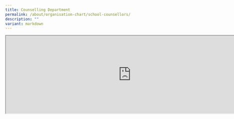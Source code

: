 ```yaml
---
title: Counselling Department
permalink: /about/organisation-chart/school-counsellors/
description: ""
variant: markdown
---
```


<iframe src="https://docs.google.com/document/d/e/2PACX-1vQF1XDp-d1CZsxGYCp1Lpzm-9LWUhVCWP1QbLqbYtdYS-rO2VWZ4dMoRK8nl_wEp32h95S2Psea_zcV/pub?embedded=true" width="800px" height="250px" scrolling="no"></iframe>